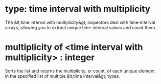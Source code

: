 # type: time interval with multiplicity

The &amp;lt;time interval with multiplicity&amp;gt; inspectors deal with time-interval arrays, allowing you to extract unique time-interval values and count them.

# multiplicity of &lt;time interval with multiplicity&gt; : integer

Sorts the list and returns the multiplicity, or count, of each unique element in the specified list of multiple &amp;lt;time interval&amp;gt; types.
